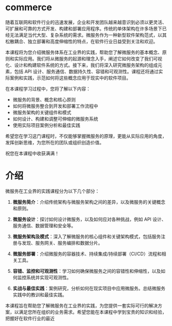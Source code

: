 # commerce


随着互联网和软件行业的迅速发展，企业和开发团队越来越意识到必须以更灵活、可扩展和可靠的方式开发、构建和部署应用程序。传统的单体架构在许多场景下已经无法满足当代大型、复杂系统的需求。微服务作为一种新型软件架构范式，以其松散耦合、独立部署和高度伸缩性的特点，在软件行业日益受到关注和欢迎。

本课程将为您介绍微服务体系在工业界的实践，帮助您了解微服务的基本概念、原则和实际应用。我们将从微服务的起源和理念入手，阐述它如何改变了我们可视化、设计和构建软件系统的方式。接下来，我们将深入研究微服务架构的组成元素，包括 API 设计、服务通信、数据持久性、容错和可观测性。课程还将通过实际案例和实践，示范如何将这些概念应用于现实中的软件项目。

在本课程学习过程中，您将了解以下内容：

- 微服务的背景、概念和核心原则
- 如何将微服务整合到开发和部署工作流程中
- 微服务架构的关键组件和模式
- 如何设计、构建和调整可伸缩的微服务系统
- 使用实际项目案例分析和最佳实践

希望您在学习这门课程时，不仅能够掌握微服务的原理，更能从实际应用的角度，发挥创新思维，为您所在的团队或组织创造价值。

祝您在本课程中收获满满！

# 介绍

微服务在工业界的实践课程分为以下几个部分：

1. **微服务简介**：介绍传统架构与微服务架构之间的差异，以及微服务的关键概念和原则。

2. **微服务设计**：探讨如何设计微服务，以及如何应对各种挑战，例如 API 设计、服务通信、数据管理和安全等。

3. **微服务架构及模式**：深入了解微服务的核心组件和关键架构模式，包括服务注册与发现、服务网关、服务编排和数据分片。

4. **微服务部署**：介绍微服务的容器技术、持续集成/持续部署（CI/CD）流程和相关工具。

5. **容错、监控和可观测性**：学习如何确保微服务之间的容错性和伸缩性，以及如何监控系统并实现可观测性。

6. **实战与最佳实践**：案例研究，分析如何在现实项目中应用微服务。总结微服务实践中的教训和最佳实践。

本课程旨在帮助您了解微服务在工业界的实践，为您提供一套实际可行的解决方案，以满足您所在组织的业务需求。希望您能在本课程中学到宝贵的知识和经验，把握好在软件行业的最近
